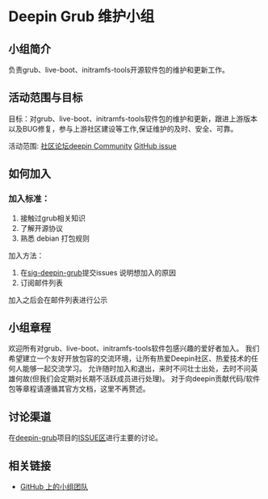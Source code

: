 <!--

请按照实际情况编辑此文件，以使内容适应您所要创建的 SIG 的实际情况，并在发起申请时删除此段注释。

请注意：

以下五段二级标题均为必须存在的段落。小组也可根据自身需求增加其它的段落和详细的描述，但不应删除此处的四个段落。

-->
# Deepin Grub 维护小组 

## 小组简介

负责grub、live-boot、initramfs-tools开源软件包的维护和更新工作。

## 活动范围与目标

目标：对grub、live-boot、initramfs-tools软件包的维护和更新，跟进上游版本以及BUG修复，参与上游社区建设等工作,保证维护的及时、安全、可靠。

活动范围: [社区论坛](https://bbs.deepin.org/)[deepin Community](https://github.com/deepin-community/) [GitHub issue](https://github.com/linuxdeepin/developer-center/issues)

## 如何加入

### 加入标准：

1. 接触过grub相关知识 
2. 了解开源协议
2. 熟悉 debian 打包规则

加入方法：

1. 在[sig-deepin-grub](https://github.com/deepin-community/sig-deepin-grub/issues)提交issues 说明想加入的原因
2. 订阅邮件列表

加入之后会在邮件列表进行公示

## 小组章程

欢迎所有对grub、live-boot、initramfs-tools软件包感兴趣的爱好者加入。
我们希望建立一个友好开放包容的交流环境，让所有热爱Deepin社区、热爱技术的任何人能够一起交流学习。
允许随时加入和退出，来时不问壮士出处，去时不问英雄何故(但我们会定期对长期不活跃成员进行处理)。
对于向deepin贡献代码/软件包等章程请遵循其官方文档，这里不再赘述。


## 讨论渠道

在[deepin-grub](https://github.com/deepin-community/sig-deepin-grub)项目的[ISSUE区](https://github.com/deepin-community/sig-deepin-grub/issues)进行主要的讨论。

## 相关链接

- [GitHub 上的小组团队](https://github.com/orgs/deepin-community/teams/sig-deepin-grub)
